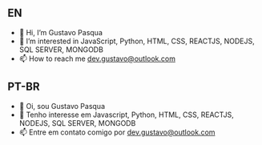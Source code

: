 ## EN
- 👋 Hi, I’m Gustavo Pasqua
- 👀 I’m interested in JavaScript, Python, HTML, CSS, REACTJS, NODEJS, SQL SERVER, MONGODB
- 📫 How to reach me dev.gustavo@outlook.com

## PT-BR
- 👋 Oi, sou Gustavo Pasqua
- 👀 Tenho interesse em Javascript, Python, HTML, CSS, REACTJS, NODEJS, SQL SERVER, MONGODB
- 📫 Entre em contato comigo por dev.gustavo@outlook.com
<!---
gustavopqz/gustavopqz is a ✨ special ✨ repository because its `README.md` (this file) appears on your GitHub profile.
You can click the Preview link to take a look at your changes.
--->
